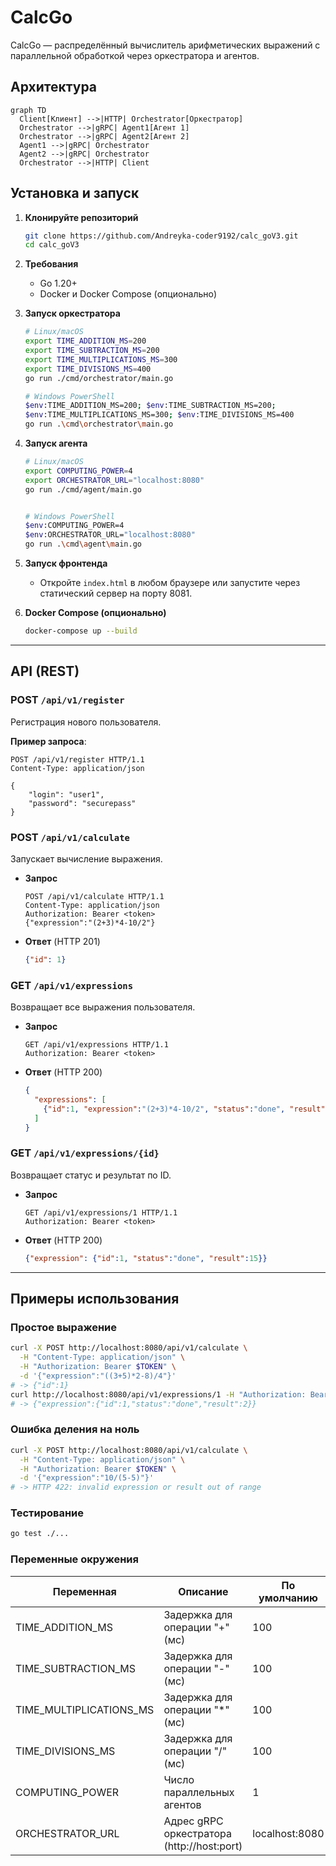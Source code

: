 # CalcGo

CalcGo — распределённый вычислитель арифметических выражений с параллельной обработкой через оркестратора и агентов.

## Архитектура
```mermaid
graph TD
  Client[Клиент] -->|HTTP| Orchestrator[Оркестратор]
  Orchestrator -->|gRPC| Agent1[Агент 1]
  Orchestrator -->|gRPC| Agent2[Агент 2]
  Agent1 -->|gRPC| Orchestrator
  Agent2 -->|gRPC| Orchestrator
  Orchestrator -->|HTTP| Client
```

## Установка и запуск

1. **Клонируйте репозиторий**
    ```bash
    git clone https://github.com/Andreyka-coder9192/calc_goV3.git
    cd calc_goV3
    ```
2. **Требования**
    - Go 1.20+
    - Docker и Docker Compose (опционально)

3. **Запуск оркестратора**
    ```bash
    # Linux/macOS
    export TIME_ADDITION_MS=200
    export TIME_SUBTRACTION_MS=200
    export TIME_MULTIPLICATIONS_MS=300
    export TIME_DIVISIONS_MS=400
    go run ./cmd/orchestrator/main.go

    # Windows PowerShell
    $env:TIME_ADDITION_MS=200; $env:TIME_SUBTRACTION_MS=200;
    $env:TIME_MULTIPLICATIONS_MS=300; $env:TIME_DIVISIONS_MS=400
    go run .\cmd\orchestrator\main.go
    ```

4. **Запуск агента**
    ```bash
    # Linux/macOS
    export COMPUTING_POWER=4
    export ORCHESTRATOR_URL="localhost:8080"
    go run ./cmd/agent/main.go


    # Windows PowerShell
    $env:COMPUTING_POWER=4
    $env:ORCHESTRATOR_URL="localhost:8080"
    go run .\cmd\agent\main.go
    ```

5. **Запуск фронтенда**
    - Откройте `index.html` в любом браузере или запустите через статический сервер на порту 8081.

6. **Docker Compose (опционально)**
    ```bash
    docker-compose up --build
    ```

---

## API (REST)
### POST `/api/v1/register`

Регистрация нового пользователя.

**Пример запроса**:
```http
POST /api/v1/register HTTP/1.1
Content-Type: application/json

{
    "login": "user1",
    "password": "securepass"
}
```
### POST `/api/v1/calculate`
Запускает вычисление выражения.
- **Запрос**
    ```http
    POST /api/v1/calculate HTTP/1.1
    Content-Type: application/json
    Authorization: Bearer <token>
    {"expression":"(2+3)*4-10/2"}
    ```
- **Ответ** (HTTP 201)
    ```json
    {"id": 1}
    ```
### GET `/api/v1/expressions`
Возвращает все выражения пользователя.

- **Запрос**
    ```http
    GET /api/v1/expressions HTTP/1.1
    Authorization: Bearer <token>
    ```
- **Ответ** (HTTP 200)
    ```json
    {
      "expressions": [
        {"id":1, "expression":"(2+3)*4-10/2", "status":"done", "result":15}
      ]
    }
    ```

### GET `/api/v1/expressions/{id}`
Возвращает статус и результат по ID.

- **Запрос**
    ```http
    GET /api/v1/expressions/1 HTTP/1.1
    Authorization: Bearer <token>
    ```
- **Ответ** (HTTP 200)
    ```json
    {"expression": {"id":1, "status":"done", "result":15}}
    ```

---

## Примеры использования

### Простое выражение
```bash
curl -X POST http://localhost:8080/api/v1/calculate \
  -H "Content-Type: application/json" \
  -H "Authorization: Bearer $TOKEN" \
  -d '{"expression":"((3+5)*2-8)/4"}'
# -> {"id":1}
curl http://localhost:8080/api/v1/expressions/1 -H "Authorization: Bearer $TOKEN"
# -> {"expression":{"id":1,"status":"done","result":2}}
```
### Ошибка деления на ноль
```bash
curl -X POST http://localhost:8080/api/v1/calculate \
  -H "Content-Type: application/json" \
  -H "Authorization: Bearer $TOKEN" \
  -d '{"expression":"10/(5-5)"}'
# -> HTTP 422: invalid expression or result out of range
```

### Тестирование
```bash
go test ./...
```

### Переменные окружения
| Переменная              | Описание                                  | По умолчанию     |
|-------------------------|-------------------------------------------|------------------|
| TIME_ADDITION_MS        | Задержка для операции "+" (мс)            | 100              |
| TIME_SUBTRACTION_MS     | Задержка для операции "-" (мс)            | 100              |
| TIME_MULTIPLICATIONS_MS | Задержка для операции "*" (мс)            | 100              |
| TIME_DIVISIONS_MS       | Задержка для операции "/" (мс)            | 100              |
| COMPUTING_POWER         | Число параллельных агентов                | 1                |
| ORCHESTRATOR_URL        | Адрес gRPC оркестратора (http://host:port)| localhost:8080   |
